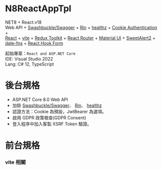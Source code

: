 # N8ReactAppTpl
 NET8 + React.v18  
 Web API + 
[Swashbuckle/Swagger](https://learn.microsoft.com/zh-tw/aspnet/core/tutorials/getting-started-with-swashbuckle?view=aspnetcore-8.0&tabs=visual-studio) + 
[Rin](https://github.com/mayuki/Rin) + 
[healthz](https://learn.microsoft.com/zh-tw/aspnet/core/host-and-deploy/health-checks?view=aspnetcore-8.0) + 
[Cookie Authentication](https://learn.microsoft.com/zh-tw/aspnet/core/security/authentication/cookie?view=aspnetcore-8.0) +   
 [React](https://react.dev/reference/react) + 
[vite](https://vitejs.dev/guide/) + 
[Redux Toolkit](https://redux-toolkit.js.org/) + 
[React Router](https://reactrouter.com/en/main/start/tutorial) + 
[Material UI](https://mui.com/core/) +
[SweetAlert2](https://sweetalert2.github.io/) +
[date-fns](https://date-fns.org/) +
[React Hook Form](https://react-hook-form.com/)

 起始專案：`React and ASP.NET Core`   
 IDE: Visual Studio 2022   
 Lang: C# 12, TypeScript   
 
# 後台規格
* ASP.NET Core 8.0 Web API
* 加掛 [Swashbuckle/Swagger](https://learn.microsoft.com/zh-tw/aspnet/core/tutorials/getting-started-with-swashbuckle?view=aspnetcore-8.0&tabs=visual-studio)、
  [Rin](https://github.com/mayuki/Rin)、
  [healthz](https://learn.microsoft.com/zh-tw/aspnet/core/host-and-deploy/health-checks?view=aspnetcore-8.0)
* 認證方法：Cookie 為預設，JwtBearer 為選項。 
* 啟用 GDPR 政策檢查(GDPR Consent)
* 登入程序中加入客製 XSRF Token 驗證。

# 前台規格


### vite 相關
